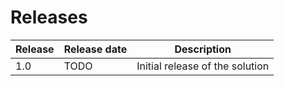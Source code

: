 # Releases

Release | Release date | Description
--- | --- | ---
1.0 | TODO | Initial release of the solution
